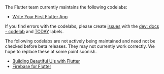 The Flutter team currently maintains the following codelabs:

* [Write Your First Flutter App](https://flutter.io/get-started/codelab/)

If you find errors with the codelabs, please create [issues](https://github.com/flutter/flutter/issues) with the [dev: docs - codelab](https://github.com/flutter/flutter/labels/dev%3A%20docs%20-%20codelab) and [TODAY](https://github.com/flutter/flutter/labels/%E2%9A%A0%20TODAY) labels.


The following codelabs are not actively being maintained and need not be checked before beta releases. They may not currently work correctly. We hope to replace these at some point soonish.

* [Building Beautiful UIs with Flutter](https://codelabs.developers.google.com/codelabs/flutter/)
* [Firebase for Flutter](https://codelabs.developers.google.com/codelabs/flutter-firebase/)
